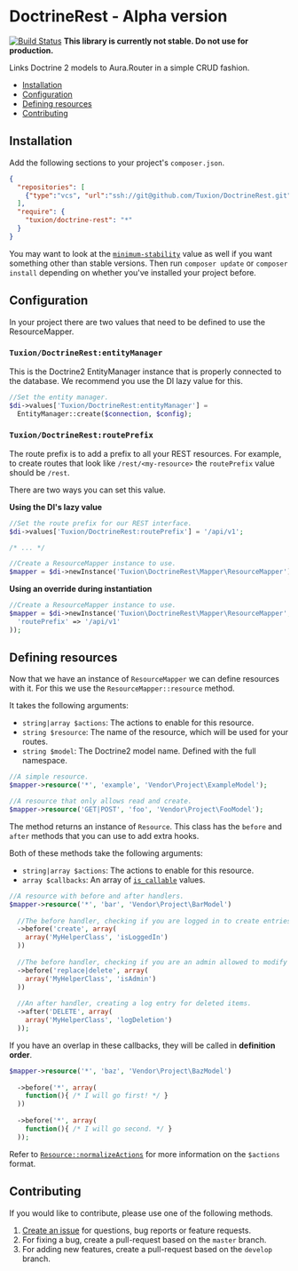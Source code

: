 # DoctrineRest - Alpha version

[![Build Status](https://travis-ci.org/Tuxion/DoctrineRest.svg?branch=master)](https://travis-ci.org/Tuxion/DoctrineRest)
**This library is currently not stable. Do not use for production.**

Links Doctrine 2 models to Aura.Router in a simple CRUD fashion.

<!-- MarkdownTOC -->

- [Installation](#installation)
- [Configuration](#configuration)
- [Defining resources](#defining-resources)
- [Contributing](#contributing)

<!-- /MarkdownTOC -->

## Installation

Add the following sections to your project's `composer.json`.

```json
{
  "repositories": [
    {"type":"vcs", "url":"ssh://git@github.com/Tuxion/DoctrineRest.git"}
  ],
  "require": {
    "tuxion/doctrine-rest": "*"
  }
}
```

You may want to look at the [`minimum-stability`](https://getcomposer.org/doc/04-schema.md#minimum-stability)
value as well if you want something other than stable versions.
Then run `composer update` or `composer install` depending on whether you've installed your project before.

## Configuration

In your project there are two values that need to be defined to use the ResourceMapper.

### `Tuxion/DoctrineRest:entityManager`

This is the Doctrine2 EntityManager instance that is properly connected to the database.
We recommend you use the DI lazy value for this.

```php
//Set the entity manager.
$di->values['Tuxion/DoctrineRest:entityManager'] =
  EntityManager::create($connection, $config);
```

### `Tuxion/DoctrineRest:routePrefix`

The route prefix is to add a prefix to all your REST resources.
For example, to create routes that look like `/rest/<my-resource>`
the `routePrefix` value should be `/rest`.

There are two ways you can set this value.

**Using the DI's lazy value**

```php
//Set the route prefix for our REST interface.
$di->values['Tuxion/DoctrineRest:routePrefix'] = '/api/v1';

/* ... */

//Create a ResourceMapper instance to use.
$mapper = $di->newInstance('Tuxion\DoctrineRest\Mapper\ResourceMapper');
```

**Using an override during instantiation**

```php
//Create a ResourceMapper instance to use.
$mapper = $di->newInstance('Tuxion\DoctrineRest\Mapper\ResourceMapper', array(
  'routePrefix' => '/api/v1'
));
```

## Defining resources

Now that we have an instance of `ResourceMapper` we can define resources with it.
For this we use the `ResourceMapper::resource` method.

It takes the following arguments:
* `string|array $actions`: The actions to enable for this resource.
* `string $resource`: The name of the resource, which will be used for your routes.
* `string $model`: The Doctrine2 model name. Defined with the full namespace.

```php
//A simple resource.
$mapper->resource('*', 'example', 'Vendor\Project\ExampleModel');

//A resource that only allows read and create.
$mapper->resource('GET|POST', 'foo', 'Vendor\Project\FooModel');
```

The method returns an instance of `Resource`.
This class has the `before` and `after` methods that you can use to add extra hooks.

Both of these methods take the following arguments:
* `string|array $actions`: The actions to enable for this resource.
* `array $callbacks`: An array of [`is_callable`](http://php.net/manual/en/function.is-callable.php) values.

```php
//A resource with before and after handlers.
$mapper->resource('*', 'bar', 'Vendor\Project\BarModel')
  
  //The before handler, checking if you are logged in to create entries.
  ->before('create', array(
    array('MyHelperClass', 'isLoggedIn')
  ))
  
  //The before handler, checking if you are an admin allowed to modify entries.
  ->before('replace|delete', array(
    array('MyHelperClass', 'isAdmin')
  ))
  
  //An after handler, creating a log entry for deleted items.
  ->after('DELETE', array(
    array('MyHelperClass', 'logDeletion')
  ));
```

If you have an overlap in these callbacks, they will be called in **definition order**.

```php
$mapper->resource('*', 'baz', 'Vendor\Project\BazModel')
  
  ->before('*', array(
    function(){ /* I will go first! */ }
  ))
  
  ->before('*', array(
    function(){ /* I will go second. */ }
  ));
```

Refer to [`Resource::normalizeActions`](src/Mapper/Resource.php#L284) for more information on the `$actions` format.

## Contributing

If you would like to contribute, please use one of the following methods.

1. [Create an issue](https://github.com/Tuxion/DoctrineRest/issues) for questions, bug reports or feature requests.
1. For fixing a bug, create a pull-request based on the `master` branch.
1. For adding new features, create a pull-request based on the `develop` branch.
